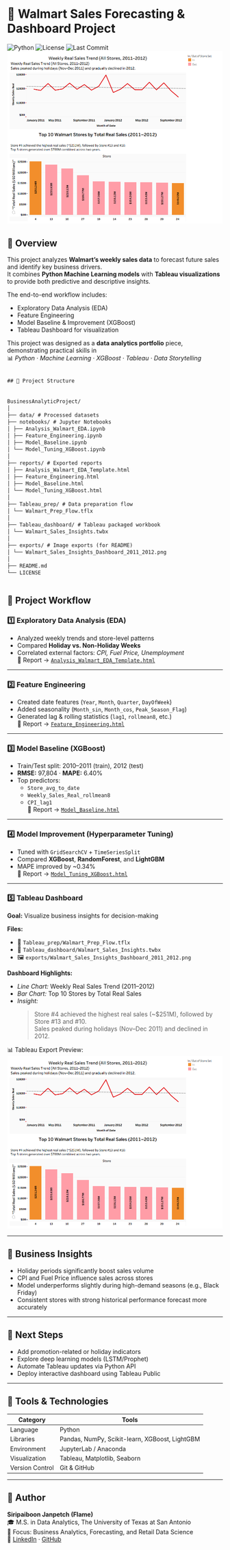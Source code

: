 # 🛒 Walmart Sales Forecasting & Dashboard Project
![Python](https://img.shields.io/badge/Python-3.10+-blue)
![License](https://img.shields.io/badge/License-MIT-green)
![Last Commit](https://img.shields.io/github/last-commit/FlameSJ2000/Walmart-EDA-Project)
![Walmart Sales Dashboard Preview](exports/Walmart_Sales_Insights_Dashboard_2011_2012.png)


## 📘 Overview
This project analyzes **Walmart’s weekly sales data** to forecast future sales and identify key business drivers.  
It combines **Python Machine Learning models** with **Tableau visualizations** to provide both predictive and descriptive insights.  

The end-to-end workflow includes:
- Exploratory Data Analysis (EDA)
- Feature Engineering
- Model Baseline & Improvement (XGBoost)
- Tableau Dashboard for visualization

This project was designed as a **data analytics portfolio** piece, demonstrating practical skills in  
📊 *Python · Machine Learning · XGBoost · Tableau · Data Storytelling*

```

## 📂 Project Structure


BusinessAnalyticProject/
│
├── data/ # Processed datasets
├── notebooks/ # Jupyter Notebooks
│ ├── Analysis_Walmart_EDA.ipynb
│ ├── Feature_Engineering.ipynb
│ ├── Model_Baseline.ipynb
│ └── Model_Tuning_XGBoost.ipynb
│
├── reports/ # Exported reports
│ ├── Analysis_Walmart_EDA_Template.html
│ ├── Feature_Engineering.html
│ ├── Model_Baseline.html
│ └── Model_Tuning_XGBoost.html
│
├── Tableau_prep/ # Data preparation flow
│ └── Walmart_Prep_Flow.tflx
│
├── Tableau_dashboard/ # Tableau packaged workbook
│ └── Walmart_Sales_Insights.twbx
│
├── exports/ # Image exports (for README)
│ └── Walmart_Sales_Insights_Dashboard_2011_2012.png
│
├── README.md
└── LICENSE


```

## 🚀 Project Workflow

### 1️⃣ Exploratory Data Analysis (EDA)
- Analyzed weekly trends and store-level patterns  
- Compared **Holiday vs. Non-Holiday Weeks**  
- Correlated external factors: *CPI, Fuel Price, Unemployment*  
📄 Report → [`Analysis_Walmart_EDA_Template.html`](reports/Analysis_Walmart_EDA_Template.html)

---

### 2️⃣ Feature Engineering
- Created date features (`Year`, `Month`, `Quarter`, `DayOfWeek`)  
- Added seasonality (`Month_sin`, `Month_cos`, `Peak_Season_Flag`)  
- Generated lag & rolling statistics (`lag1`, `rollmean8`, etc.)  
📄 Report → [`Feature_Engineering.html`](reports/Feature_Engineering.html)

---

### 3️⃣ Model Baseline (XGBoost)
- Train/Test split: 2010–2011 (train), 2012 (test)  
- **RMSE:** 97,804 · **MAPE:** 6.40%  
- Top predictors:
  - `Store_avg_to_date`
  - `Weekly_Sales_Real_rollmean8`
  - `CPI_lag1`  
📄 Report → [`Model_Baseline.html`](reports/Model_Baseline.html)

---

### 4️⃣ Model Improvement (Hyperparameter Tuning)
- Tuned with `GridSearchCV` + `TimeSeriesSplit`
- Compared **XGBoost**, **RandomForest**, and **LightGBM**
- MAPE improved by ~0.34%  
📄 Report → [`Model_Tuning_XGBoost.html`](reports/Model_Tuning_XGBoost.html)

---

### 5️⃣ Tableau Dashboard
**Goal:** Visualize business insights for decision-making

**Files:**
- 📁 `Tableau_prep/Walmart_Prep_Flow.tflx`
- 📁 `Tableau_dashboard/Walmart_Sales_Insights.twbx`
- 🖼️ `exports/Walmart_Sales_Insights_Dashboard_2011_2012.png`

**Dashboard Highlights:**
- *Line Chart:* Weekly Real Sales Trend (2011–2012)  
- *Bar Chart:* Top 10 Stores by Total Real Sales  
- *Insight:*  
  > Store #4 achieved the highest real sales (~$251M), followed by Store #13 and #10.  
  > Sales peaked during holidays (Nov–Dec 2011) and declined in 2012.

📊 Tableau Export Preview:  
![Dashboard Preview](exports/Walmart_Sales_Insights_Dashboard_2011_2012.png)

---

## 🧠 Business Insights
- Holiday periods significantly boost sales volume  
- CPI and Fuel Price influence sales across stores  
- Model underperforms slightly during high-demand seasons (e.g., Black Friday)  
- Consistent stores with strong historical performance forecast more accurately  

---

## 🧾 Next Steps
- Add promotion-related or holiday indicators  
- Explore deep learning models (LSTM/Prophet)  
- Automate Tableau updates via Python API  
- Deploy interactive dashboard using Tableau Public  

---

## 🧰 Tools & Technologies
| Category | Tools |
|-----------|--------|
| Language | Python |
| Libraries | Pandas, NumPy, Scikit-learn, XGBoost, LightGBM |
| Environment | JupyterLab / Anaconda |
| Visualization | Tableau, Matplotlib, Seaborn |
| Version Control | Git & GitHub |

---

## 👤 Author
**Siripaiboon Janpetch (Flame)**  
🎓 M.S. in Data Analytics, The University of Texas at San Antonio  
📍 Focus: Business Analytics, Forecasting, and Retail Data Science  
🔗 [LinkedIn](https://www.linkedin.com/in/siripaiboon-janpetch) · [GitHub](https://github.com/FlameSJ2000)

